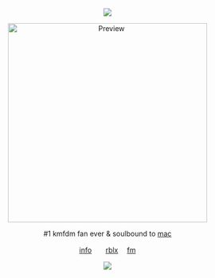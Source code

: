 &nbsp;
<div align="center">
 
![](https://komarev.com/ghpvc/?username=femIock&style=plastic&color=000000&label=_　🦴　　&base=1520710)

<img src="https://i.postimg.cc/s24dbDmm/Untitled120-20250923225918.png" alt="Preview" width="400">

</p>  


<div align="center">


#1 kmfdm fan ever & soulbound to [mac](https://dateeverything.wiki.gg/wiki/Mac)

[info](https://rentry.co/wrecked)　　[rblx](https://www.roblox.com/users/5809349077/profile) 　[fm](https://last.fm/user/stamnarsh)

![](https://spotify-github-profile.kittinanx.com/api/view.svg?uid=314mkicxlkkdu2xbfq5sn4qlspni&cover_image=true&theme=natemoo-re&show_offline=true&background_color=121212&interchange=false&bar_color=1448c2&bar_color_cover=false)

<div>
